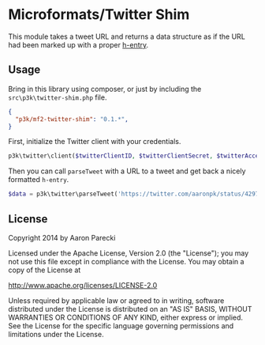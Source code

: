 Microformats/Twitter Shim
=========================

This module takes a tweet URL and returns a data structure as if the URL had been marked up with a proper [h-entry](http://indiewebcamp.com/h-entry).

Usage
-----

Bring in this library using composer, or just by including the `src\p3k\twitter-shim.php` file.

```json
{
  "p3k/mf2-twitter-shim": "0.1.*",
}
```

First, initialize the Twitter client with your credentials.

```php
p3k\twitter\client($twitterClientID, $twitterClientSecret, $twitterAccessToken, $twitterAccessTokenSecret);
```

Then you can call `parseTweet` with a URL to a tweet and get back a nicely formatted `h-entry`.

```php
$data = p3k\twitter\parseTweet('https://twitter.com/aaronpk/status/429757886953033728');
```

License
-------

Copyright 2014 by Aaron Parecki

Licensed under the Apache License, Version 2.0 (the "License"); you may not use this file except in compliance with the License. You may obtain a copy of the License at

http://www.apache.org/licenses/LICENSE-2.0

Unless required by applicable law or agreed to in writing, software distributed under the License is distributed on an "AS IS" BASIS, WITHOUT WARRANTIES OR CONDITIONS OF ANY KIND, either express or implied. See the License for the specific language governing permissions and limitations under the License.

